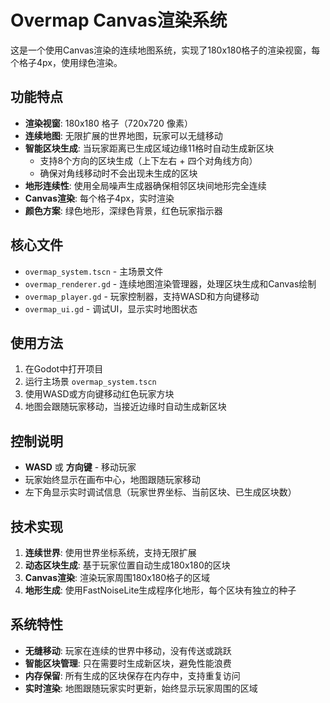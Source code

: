 # Overmap Canvas渲染系统

这是一个使用Canvas渲染的连续地图系统，实现了180x180格子的渲染视窗，每个格子4px，使用绿色渲染。

## 功能特点

- **渲染视窗**: 180x180 格子（720x720 像素）
- **连续地图**: 无限扩展的世界地图，玩家可以无缝移动
- **智能区块生成**: 当玩家距离已生成区域边缘11格时自动生成新区块
  - 支持8个方向的区块生成（上下左右 + 四个对角线方向）
  - 确保对角线移动时不会出现未生成的区块
- **地形连续性**: 使用全局噪声生成器确保相邻区块间地形完全连续
- **Canvas渲染**: 每个格子4px，实时渲染
- **颜色方案**: 绿色地形，深绿色背景，红色玩家指示器

## 核心文件

- `overmap_system.tscn` - 主场景文件
- `overmap_renderer.gd` - 连续地图渲染管理器，处理区块生成和Canvas绘制
- `overmap_player.gd` - 玩家控制器，支持WASD和方向键移动
- `overmap_ui.gd` - 调试UI，显示实时地图状态

## 使用方法

1. 在Godot中打开项目
2. 运行主场景 `overmap_system.tscn`
3. 使用WASD或方向键移动红色玩家方块
4. 地图会跟随玩家移动，当接近边缘时自动生成新区块

## 控制说明

- **WASD** 或 **方向键** - 移动玩家
- 玩家始终显示在画布中心，地图跟随玩家移动
- 左下角显示实时调试信息（玩家世界坐标、当前区块、已生成区块数）

## 技术实现

1. **连续世界**: 使用世界坐标系统，支持无限扩展
2. **动态区块生成**: 基于玩家位置自动生成180x180的区块
3. **Canvas渲染**: 渲染玩家周围180x180格子的区域
4. **地形生成**: 使用FastNoiseLite生成程序化地形，每个区块有独立的种子

## 系统特性

- **无缝移动**: 玩家在连续的世界中移动，没有传送或跳跃
- **智能区块管理**: 只在需要时生成新区块，避免性能浪费
- **内存保留**: 所有生成的区块保存在内存中，支持重复访问
- **实时渲染**: 地图跟随玩家实时更新，始终显示玩家周围的区域
